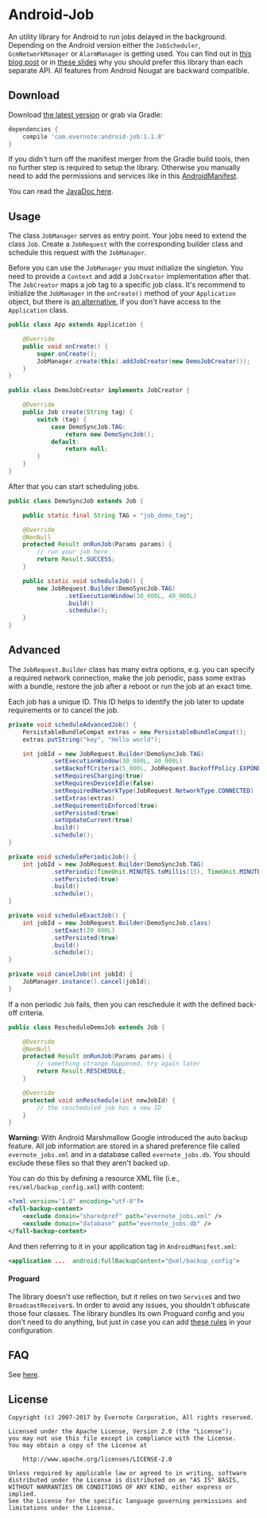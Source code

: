 # Android-Job

An utility library for Android to run jobs delayed in the background. Depending on the Android version either the `JobScheduler`, `GcmNetworkManager` or `AlarmManager` is getting used. You can find out in [this blog post](https://blog.evernote.com/tech/2015/10/26/unified-job-library-android/) or in [these slides](https://speakerdeck.com/vrallev/scheduling-background-job-on-android-at-the-right-time-1) why you should prefer this library than each separate API. All features from Android Nougat are backward compatible.

## Download

Download [the latest version](http://search.maven.org/#search|gav|1|g:"com.evernote"%20AND%20a:"android-job") or grab via Gradle:

```groovy
dependencies {
    compile 'com.evernote:android-job:1.1.8'
}
```

If you didn't turn off the manifest merger from the Gradle build tools, then no further step is required to setup the library. Otherwise you manually need to add the permissions and services like in this [AndroidManifest](library/src/main/AndroidManifest.xml).

You can read the [JavaDoc here](https://evernote.github.io/android-job/javadoc/).

## Usage

The class `JobManager` serves as entry point. Your jobs need to extend the class `Job`. Create a `JobRequest` with the corresponding builder class and schedule this request with the `JobManager`.

Before you can use the `JobManager` you must initialize the singleton. You need to provide a `Context` and add a `JobCreator` implementation after that. The `JobCreator` maps a job tag to a specific job class. It's recommend to initialize the `JobManager` in the `onCreate()` method of your `Application` object, but there is [an alternative](FAQ.md#i-cannot-override-the-application-class-how-can-i-add-my-jobcreator), if you don't have access to the `Application` class.

```java
public class App extends Application {

    @Override
    public void onCreate() {
        super.onCreate();
        JobManager.create(this).addJobCreator(new DemoJobCreator());
    }
}
```

```java
public class DemoJobCreator implements JobCreator {

    @Override
    public Job create(String tag) {
        switch (tag) {
            case DemoSyncJob.TAG:
                return new DemoSyncJob();
            default:
                return null;
        }
    }
}
```

After that you can start scheduling jobs.

```java
public class DemoSyncJob extends Job {

    public static final String TAG = "job_demo_tag";

    @Override
    @NonNull
    protected Result onRunJob(Params params) {
        // run your job here
        return Result.SUCCESS;
    }

    public static void scheduleJob() {
        new JobRequest.Builder(DemoSyncJob.TAG)
                .setExecutionWindow(30_000L, 40_000L)
                .build()
                .schedule();
    }
}
```

## Advanced

The `JobRequest.Builder` class has many extra options, e.g. you can specify a required network connection, make the job periodic, pass some extras with a bundle, restore the job after a reboot or run the job at an exact time.

Each job has a unique ID. This ID helps to identify the job later to update requirements or to cancel the job.

```java
private void scheduleAdvancedJob() {
    PersistableBundleCompat extras = new PersistableBundleCompat();
    extras.putString("key", "Hello world");

    int jobId = new JobRequest.Builder(DemoSyncJob.TAG)
            .setExecutionWindow(30_000L, 40_000L)
            .setBackoffCriteria(5_000L, JobRequest.BackoffPolicy.EXPONENTIAL)
            .setRequiresCharging(true)
            .setRequiresDeviceIdle(false)
            .setRequiredNetworkType(JobRequest.NetworkType.CONNECTED)
            .setExtras(extras)
            .setRequirementsEnforced(true)
            .setPersisted(true)
            .setUpdateCurrent(true)
            .build()
            .schedule();
}

private void schedulePeriodicJob() {
    int jobId = new JobRequest.Builder(DemoSyncJob.TAG)
            .setPeriodic(TimeUnit.MINUTES.toMillis(15), TimeUnit.MINUTES.toMillis(5))
            .setPersisted(true)
            .build()
            .schedule();
}

private void scheduleExactJob() {
    int jobId = new JobRequest.Builder(DemoSyncJob.class)
            .setExact(20_000L)
            .setPersisted(true)
            .build()
            .schedule();
}

private void cancelJob(int jobId) {
    JobManager.instance().cancel(jobId);
}
```

If a non periodic `Job` fails, then you can reschedule it with the defined back-off criteria.

```java
public class RescheduleDemoJob extends Job {

    @Override
    @NonNull
    protected Result onRunJob(Params params) {
        // something strange happened, try again later
        return Result.RESCHEDULE;
    }

    @Override
    protected void onReschedule(int newJobId) {
        // the rescheduled job has a new ID
    }
}
```

**Warning:** With Android Marshmallow Google introduced the auto backup feature. All job information are stored in a shared preference file called `evernote_jobs.xml` and in a database called `evernote_jobs.db`. You should exclude these files so that they aren't backed up.

You can do this by defining a resource XML file (i.e., `res/xml/backup_config.xml`) with content:

```xml
<?xml version="1.0" encoding="utf-8"?>
<full-backup-content>
    <exclude domain="sharedpref" path="evernote_jobs.xml" />
    <exclude domain="database" path="evernote_jobs.db" />
</full-backup-content>
``` 

And then referring to it in your application tag in `AndroidManifest.xml`:

```xml
<application ...  android:fullBackupContent="@xml/backup_config">
```

#### Proguard

The library doesn't use reflection, but it relies on two `Service`s and two `BroadcastReceiver`s. In order to avoid any issues, you shouldn't obfuscate those four classes. The library bundles its own Proguard config and you don't need to do anything, but just in case you can add [these rules](library/proguard.txt) in your configuration.

## FAQ

See [here](FAQ.md).

## License
```
Copyright (c) 2007-2017 by Evernote Corporation, All rights reserved.

Licensed under the Apache License, Version 2.0 (the "License");
you may not use this file except in compliance with the License.
You may obtain a copy of the License at

    http://www.apache.org/licenses/LICENSE-2.0

Unless required by applicable law or agreed to in writing, software
distributed under the License is distributed on an "AS IS" BASIS,
WITHOUT WARRANTIES OR CONDITIONS OF ANY KIND, either express or implied.
See the License for the specific language governing permissions and
limitations under the License.
```